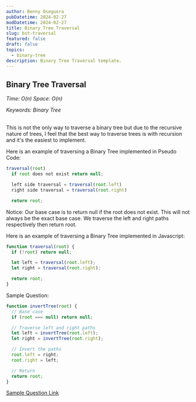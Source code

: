 ```yaml
---
author: Benny Oseguera
pubDatetime: 2024-02-27
modDatetime: 2024-02-27
title: Binary Tree Traversal
slug: bst-traversal
featured: false
draft: false
topics:
  - binary-tree
description: Binary Tree Traversal template.
---
```


## Binary Tree Traversal

_Time: O(n) Space: O(n)_

_Keywords: Binary Tree_
<br><br>

This is not the only way to traverse a binary tree but due to the recursive nature of trees, I feel that the best way to traverse trees is with recursion and it's the easiest to implement.

Here is an example of traversing a Binary Tree implemented in Pseudo Code:

```javascript
traversal(root)
  if root does not exist return null;

  left side traversal = traversal(root.left)
  right side traversal = traversal(root.right)

  return root;
```

Notice:
Our base case is to return null if the root does not exist. This will not always be the exact base case. We traverse the left and right paths respectively then return root.

Here is an example of traversing a Binary Tree implemented in Javascript:

```javascript
function traversal(root) {
  if (!root) return null;

  let left = traversal(root.left);
  let right = traversal(root.right);

  return root;
}
```

Sample Question:

```javascript
function invertTree(root) {
  // Base case
  if (root === null) return null;

  // Traverse left and right paths
  let left = invertTree(root.left);
  let right = invertTree(root.right);

  // Invert the paths
  root.left = right;
  root.right = left;

  // Return
  return root;
}
```

<a href="https://leetcode.com/problems/invert-binary-tree" target="_blank">Sample Question Link</a>
